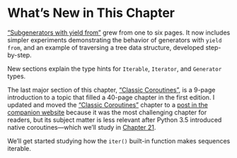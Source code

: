 # What’s New in This Chapter

[“Subgenerators with yield from”](#yield_from_sec0) grew from one to six pages. It now includes simpler experiments demonstrating the behavior of generators with `yield from`, and an example of traversing a tree data structure, developed step-by-step.

New sections explain the type hints for `Iterable`, `Iterator`, and `Generator` types.

The last major section of this chapter, [“Classic Coroutines”](#classic_coroutines_sec), is a 9-page introduction to a topic that filled a 40-page chapter in the first edition. I updated and moved the [“Classic Coroutines”](https://fpy.li/oldcoro) chapter to a [post in the companion website](https://fpy.li/oldcoro) because it was the most challenging chapter for readers, but its subject matter is less relevant after Python 3.5 introduced native coroutines—which we’ll study in [Chapter 21](ch21.html#async_ch).

We’ll get started studying how the `iter()` built-in function makes sequences iterable.